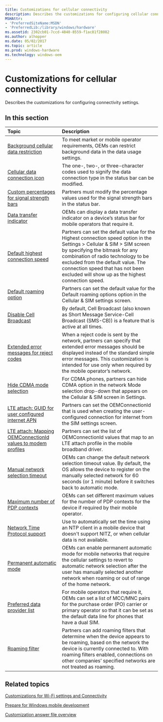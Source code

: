 ```yaml
---
title: Customizations for cellular connectivity
description: Describes the customizations for configuring cellular connectivity settings.
MSHAttr:
- 'PreferredSiteName:MSDN'
- 'PreferredLib:/library/windows/hardware'
ms.assetid: 2302cb01-7ccd-4840-8559-f1ac81f28082
ms.author: alhopper
ms.date: 05/02/2017
ms.topic: article
ms.prod: windows-hardware
ms.technology: windows-oem
---
```

# Customizations for cellular connectivity

Describes the customizations for configuring connectivity settings.

## In this section

| Topic                                 | Description                                                                                   |
|:--------------------------------------|:----------------------------------------------------------------------------------------------|
| [Background cellular data restriction](background-cellular-data-restriction.md)   | To meet market or mobile operator requirements, OEMs can restrict background data in the data usage settings. |
| [Cellular data connection icon](cellular-data-connection-icon.md) | The one-, two-, or three-character codes used to signify the data connection type in the status bar can be modified.  |
| [Custom percentages for signal strength bars](custom-percentages-for-signal-strength-bars.md) | Partners must modify the percentage values used for the signal strength bars in the status bar.   |
| [Data transfer indicator](data-transfer-indicator.md)     | OEMs can display a data transfer indicator on a device’s status bar for mobile operators that require it. |
| [Default highest connection speed](default-highest-connection-speed.md)   | Partners can set the default value for the Highest connection speed option in the Settings > Cellular & SIM > SIM screen by specifying the bitmask for any combination of radio technology to be excluded from the default value. The connection speed that has not been excluded will show up as the highest connection speed.   |
| [Default roaming option](default-roaming-option.md)   | Partners can set the default value for the Default roaming options option in the Cellular & SIM settings screen.  |
| [Disable Cell Broadcast](disable-cell-broadcast.md)   | By default, Cell Broadcast (also known as Short Message Service-Cell Broadcast (SMS-CB)) is a feature that is active at all times.    |
| [Extended error messages for reject codes](extended-error-messages-for-reject-codes.md)   | When a reject code is sent by the network, partners can specify that extended error messages should be displayed instead of the standard simple error messages. This customization is intended for use only when required by the mobile operator’s network.   |
| [Hide CDMA mode selection](hide-cdma-mode-selection.md)   | For CDMA phones, partners can hide CDMA option in the network Mode selection drop-down that appears on the Cellular & SIM screen in Settings. |
| [LTE attach: GUID for user configured internet APN](lte-attach-guid-for-user-configured-internet-apn.md)  | Partners can set the OEMConnectionId that is used when creating the user-configured connection for internet from the SIM settings screen. |
| [LTE attach: Mapping OEMConnectionId values to modem profiles](lte-attach-mapping-oemconnectionid-values-to-modem-profiles.md)    | Partners can set the list of OEMConnectionId values that map to an LTE attach profile in the mobile broadband driver. |
| [Manual network selection timeout](manual-network-selection-timeout.md)   | OEMs can change the default network selection timeout value. By default, the OS allows the device to register on the manually selected network for 60 seconds (or 1 minute) before it switches back to automatic mode.    |
| [Maximum number of PDP contexts](maximum-number-of-pdp-contexts.md)   | OEMs can set different maximum values for the number of PDP contexts for the device if required by their mobile operator. |
| [Network Time Protocol support](network-time-protocol-support.md) | Use to automatically set the time using an NTP client in a mobile device that doesn't support NITZ, or when cellular data is not available.   |
| [Permanent automatic mode](permanent-automatic-mode.md)   | OEMs can enable permanent automatic mode for mobile networks that require the cellular settings to revert to automatic network selection after the user has manually selected another network when roaming or out of range of the home network.   |
| [Preferred data provider list](preferred-data-provider-list.md)   | For mobile operators that require it, OEMs can set a list of MCC/MNC pairs for the purchase order (PO) carrier or primary operator so that it can be set as the default data line for phones that have a dual SIM.    |
| [Roaming filter](roaming-filter.md)   | Partners can add roaming filters that determine when the device appears to be roaming, based on the network the device is currently connected to. With roaming filters enabled, connections on other companies’ specified networks are not treated as roaming.    |

## Related topics

[Customizations for Wi-Fi settings and Connectivity](customizations-for-wifi-settings.md)

[Prepare for Windows mobile development](https://docs.microsoft.com/en-us/windows-hardware/manufacture/mobile/preparing-for-windows-mobile-development)

[Customization answer file overview](https://docs.microsoft.com/en-us/windows-hardware/customize/mobile/mcsf/customization-answer-file)